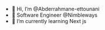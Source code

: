 - 👋 Hi, I’m @Abderrahmane-ettounani 
- 👋 Software Engineer @Nimbleways
- 🌱 I’m currently learning Next js 
